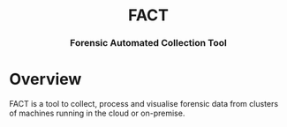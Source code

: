 
<div align="center">
  <h1>FACT</h1>
  <h3>Forensic Automated Collection Tool</h3>
</div>

# Overview

FACT is a tool to collect, process and visualise forensic data from clusters of
machines running in the cloud or on-premise.

<!-- vim: set conceallevel=2 et ts=2 sw=2: -->
